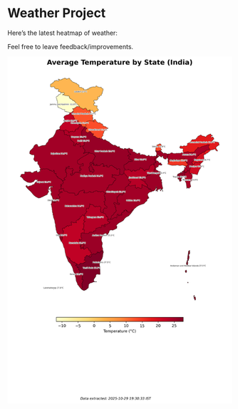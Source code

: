 # Weather Project

Here’s the latest heatmap of weather:

Feel free to leave feedback/improvements.

![India Heatmap](docs/assets/india_heatmap.png?v=021E03)
